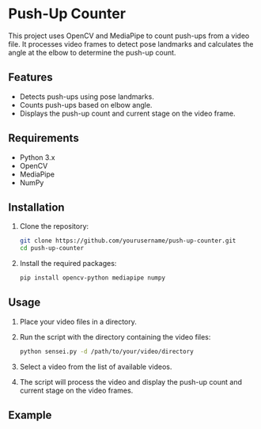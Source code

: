 # Push-Up Counter

This project uses OpenCV and MediaPipe to count push-ups from a video file. It processes video frames to detect pose landmarks and calculates the angle at the elbow to determine the push-up count.

## Features

- Detects push-ups using pose landmarks.
- Counts push-ups based on elbow angle.
- Displays the push-up count and current stage on the video frame.

## Requirements

- Python 3.x
- OpenCV
- MediaPipe
- NumPy

## Installation

1. Clone the repository:
    ```sh
    git clone https://github.com/yourusername/push-up-counter.git
    cd push-up-counter
    ```

2. Install the required packages:
    ```sh
    pip install opencv-python mediapipe numpy
    ```

## Usage

1. Place your video files in a directory.

2. Run the script with the directory containing the video files:
    ```sh
    python sensei.py -d /path/to/your/video/directory
    ```

3. Select a video from the list of available videos.

4. The script will process the video and display the push-up count and current stage on the video frames.

## Example
